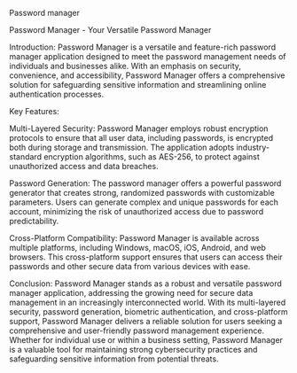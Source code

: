 Password manager 

Password Manager - Your Versatile Password Manager

Introduction:
Password Manager is a versatile and feature-rich password manager application designed to meet the password management needs of individuals and businesses alike. With an emphasis on security, convenience, and accessibility, Password Manager offers a comprehensive solution for safeguarding sensitive information and streamlining online authentication processes.

Key Features:

Multi-Layered Security:
Password Manager employs robust encryption protocols to ensure that all user data, including passwords, is encrypted both during storage and transmission. The application adopts industry-standard encryption algorithms, such as AES-256, to protect against unauthorized access and data breaches.

Password Generation:
The password manager offers a powerful password generator that creates strong, randomized passwords with customizable parameters. Users can generate complex and unique passwords for each account, minimizing the risk of unauthorized access due to password predictability.

Cross-Platform Compatibility:
Password Manager is available across multiple platforms, including Windows, macOS, iOS, Android, and web browsers. This cross-platform support ensures that users can access their passwords and other secure data from various devices with ease.

Conclusion:
Password Manager stands as a robust and versatile password manager application, addressing the growing need for secure data management in an increasingly interconnected world. With its multi-layered security, password generation, biometric authentication, and cross-platform support, Password Manager delivers a reliable solution for users seeking a comprehensive and user-friendly password management experience. Whether for individual use or within a business setting, Password Manager is a valuable tool for maintaining strong cybersecurity practices and safeguarding sensitive information from potential threats.